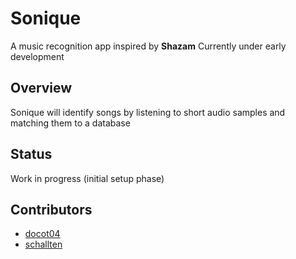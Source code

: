 # Sonique

A music recognition app inspired by **Shazam**
Currently under early development

## Overview

Sonique will identify songs by listening to short audio samples and matching them to a database

## Status

Work in progress (initial setup phase)

## Contributors

- [docot04](https://github.com/docot04)
- [schallten](https://github.com/schallten)

